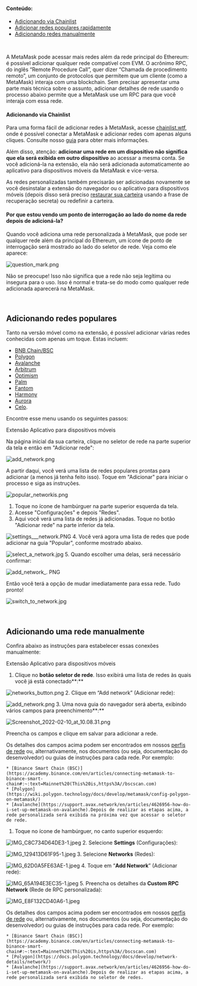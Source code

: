#### Conteúdo:


* [Adicionando via Chainlist](#h_01G63FNEWV5JGZ6XR0B3P0EAT2)
* [Adicionar redes populares rapidamente](#h_01G63GGCJH5GCYDYPH5RNWNZQ8)
* [Adicionando redes manualmente](#h_01G63GGJ83DGDRCS2ZWXM37CV5)


 


A MetaMask pode acessar mais redes além da rede principal do Ethereum: é possível adicionar qualquer rede compatível com EVM. O acrônimo RPC, do inglês “Remote Procedure Call”, quer dizer “Chamada de procedimento remoto”, um conjunto de protocolos que permitem que um cliente (como a MetaMask) interaja com uma blockchain. Sem precisar apresentar uma parte mais técnica sobre o assunto, adicionar detalhes de rede usando o processo abaixo permite que a MetaMask use um RPC para que você interaja com essa rede.



#### Adicionando via Chainlist


Para uma forma fácil de adicionar redes à MetaMask, acesse [chainlist.wtf](https://chainlist.wtf/), onde é possível conectar a MetaMask e adicionar redes com apenas alguns cliques. Consulte nosso [guia](https://support.metamask.io/hc/en-us/articles/360058992772) para obter mais informações. 



Além disso, atenção: **adicionar uma rede em um dispositivo não significa que ela será exibida em outro dispositivo** ao acessar a mesma conta. Se você adicioná-la na extensão, ela não será adicionada automaticamente ao aplicativo para dispositivos móveis da MetaMask e vice-versa.


As redes personalizadas também precisarão ser adicionadas novamente se você desinstalar a extensão do navegador ou o aplicativo para dispositivos móveis (depois disso será preciso [restaurar sua carteira](https://support.metamask.io/hc/en-us/articles/360015289612) usando a frase de recuperação secreta) ou redefinir a carteira.



#### Por que estou vendo um ponto de interrogação ao lado do nome da rede depois de adicioná-la?


Quando você adiciona uma rede personalizada à MetaMask, que pode ser qualquer rede além da principal do Ethereum, um ícone de ponto de interrogação será mostrado ao lado do seletor de rede. Veja como ele aparece:


![question_mark.png](https://support.metamask.io/hc/article_attachments/11332018723099)


Não se preocupe! Isso não significa que a rede não seja legítima ou insegura para o uso. Isso é normal e trata-se do modo como qualquer rede adicionada aparecerá na MetaMask.



 


Adicionando redes populares
---------------------------


Tanto na versão móvel como na extensão, é possível adicionar várias redes conhecidas com apenas um toque. Estas incluem:


* [BNB Chain/BSC](https://support.metamask.io/hc/en-us/articles/4415758120219)
* [Polygon](https://support.metamask.io/hc/en-us/articles/4415758346267)
* [Avalanche](https://support.metamask.io/hc/en-us/articles/4415758179355)
* [Arbitrum](https://support.metamask.io/hc/en-us/articles/4415758358299)
* [Optimism](https://support.metamask.io/hc/en-us/articles/4415758352667)
* [Palm](https://support.metamask.io/hc/en-us/articles/4415771874971)
* [Fantom](https://support.metamask.io/hc/en-us/articles/4415758161435)
* [Harmony](https://support.metamask.io/hc/en-us/articles/4415758143387)
* [Aurora](https://support.metamask.io/hc/en-us/articles/6945467429019)
* [Celo](https://celo.org/).


Encontre esse menu usando os seguintes passos:




Extensão Aplicativo para dispositivos móveis


Na página inicial da sua carteira, clique no seletor de rede na parte superior da tela e então em "Adicionar rede":


![add_network.png](https://support.metamask.io/hc/article_attachments/10080831633947)


A partir daqui, você verá uma lista de redes populares prontas para adicionar (a menos já tenha feito isso). Toque em "Adicionar" para iniciar o processo e siga as instruções.


![popular_networkis.png](https://support.metamask.io/hc/article_attachments/10080831641115)




1. Toque no ícone de hambúrguer na parte superior esquerda da tela.
2. Acesse "Configurações" e depois "Redes".
3. Aqui você verá uma lista de redes já adicionadas. Toque no botão "Adicionar rede" na parte inferior da tela. 


![settings___network.PNG](https://support.metamask.io/hc/article_attachments/7259190047387/settings___network.PNG)
4. Você verá agora uma lista de redes que pode adicionar na guia "Popular", conforme mostrado abaixo.


![select_a_network.jpg](https://support.metamask.io/hc/article_attachments/7259225807771/select_a_network.jpg)
5. Quando escolher uma delas, será necessário confirmar:


![add_network_. PNG](https://support.metamask.io/hc/article_attachments/7259201715227/add_network_.PNG)


Então você terá a opção de mudar imediatamente para essa rede. Tudo pronto!


![switch_to_network.jpg](https://support.metamask.io/hc/article_attachments/7259203865627/switch_to_network.jpg)




 


Adicionando uma rede manualmente
--------------------------------


Confira abaixo as instruções para estabelecer essas conexões manualmente:




Extensão Aplicativo para dispositivos móveis


1. Clique no **botão seletor de rede**. Isso exibirá uma lista de redes às quais você já está conectado**:**


![networks_button.png](https://support.metamask.io/hc/article_attachments/6944067839387/networks_button.png)
2. Clique em “Add network” (Adicionar rede):


![add_network.png](https://support.metamask.io/hc/article_attachments/6944123860635/add_network.png)
3. Uma nova guia do navegador será aberta, exibindo vários campos para preenchimento**:**


![Screenshot_2022-02-10_at_10.08.31.png](https://support.metamask.io/hc/article_attachments/4418639495451/Screenshot_2022-02-10_at_10.08.31.png)


Preencha os campos e clique em salvar para adicionar a rede. 


Os detalhes dos campos acima podem ser encontrados em nossos [perfis de rede](https://support.metamask.io/hc/en-us/articles/4415750833691) ou, alternativamente, nos documentos (ou seja, documentação do desenvolvedor) ou guias de instruções para cada rede. Por exemplo:


	* [Binance Smart Chain (BSC)](https://academy.binance.com/en/articles/connecting-metamask-to-binance-smart-chain#:~:text=Mainnet%20(This%20is,https%3A//bscscan.com)
	* [Polygon](https://wiki.polygon.technology/docs/develop/metamask/config-polygon-on-metamask/)
	* [Avalanche](https://support.avax.network/en/articles/4626956-how-do-i-set-up-metamask-on-avalanche).Depois de realizar as etapas acima, a rede personalizada será exibida na próxima vez que acessar o seletor de rede.




1. Toque no ícone de hambúrguer, no canto superior esquerdo:


![IMG_C8C734D64DE3-1.jpeg](https://support.metamask.io/hc/article_attachments/360083350571/IMG_C8C734D64DE3-1.jpeg)
2. Selecione **Settings** (Configurações):


![IMG_129413D61F95-1.jpeg](https://support.metamask.io/hc/article_attachments/360083350591/IMG_129413D61F95-1.jpeg)
3. Selecione **Networks** (Redes):


![IMG_62D0A5FE63AE-1.jpeg](https://support.metamask.io/hc/article_attachments/360083317312/IMG_62D0A5FE63AE-1.jpeg)
4. Toque em “**Add Network**” (Adicionar rede):


![IMG_65A194E3EC35-1.jpeg](https://support.metamask.io/hc/article_attachments/360083350611/IMG_65A194E3EC35-1.jpeg)
5. Preencha os detalhes da **Custom RPC Network** (Rede de RPC personalizada):


![IMG_E8F132CD40A6-1.jpeg](https://support.metamask.io/hc/article_attachments/360083317412/IMG_E8F132CD40A6-1.jpeg)


Os detalhes dos campos acima podem ser encontrados em nossos [perfis de rede](https://support.metamask.io/hc/en-us/articles/4415750833691) ou, alternativamente, nos documentos (ou seja, documentação do desenvolvedor) ou guias de instruções para cada rede. Por exemplo:


	* [Binance Smart Chain (BSC)](https://academy.binance.com/en/articles/connecting-metamask-to-binance-smart-chain#:~:text=Mainnet%20(This%20is,https%3A//bscscan.com)
	* [Polygon](https://docs.polygon.technology/docs/develop/network-details/network/)
	* [Avalanche](https://support.avax.network/en/articles/4626956-how-do-i-set-up-metamask-on-avalanche).Depois de realizar as etapas acima, a rede personalizada será exibida no seletor de redes.



